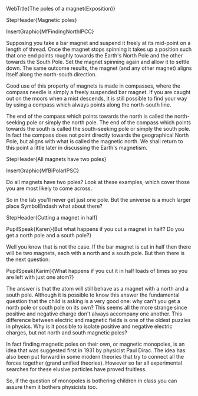 WebTitle{The poles of a magnet(Exposition)}

StepHeader{Magnetic poles}

InsertGraphic{MfFindingNorthIPCC}

Supposing you take a bar magnet and suspend it freely at its mid-point on a length of thread. Once the magnet stops spinning it takes up a position such that one end points roughly towards the Earth&apos;s North Pole and the other towards the South Pole. Set the magnet spinning again and allow it to settle down. The same outcome results, the magnet (and any other magnet) aligns itself along the north-south direction.

Good use of this property of magnets is made in compasses, where the compass needle is simply a freely suspended bar magnet. If you are caught out on the moors when a mist descends, it is still possible to find your way by using a compass which always points along the north-south line.

The end of the compass which points towards the north is called the north-seeking pole or simply the north pole. The end of the compass which points towards the south is called the south-seeking pole or simply the south pole. In fact the compass does not point directly towards the geographical North Pole, but aligns with what is called the magnetic north. We shall return to this point a little later in discussing the Earth&apos;s magnetism.

StepHeader{All magnets have two poles}

InsertGraphic{MfBiPolarIPSC}

Do all magnets have two poles? Look at these examples, which cover those you are most likely to come across.

So in the lab you&apos;ll never get just one pole. But the universe is a much larger place SymbolEndash what about there?

StepHeader{Cutting a magnet in half}

PupilSpeak{Karen}{But what happens if you cut a magnet in half? Do you get a north pole and a south pole?}

Well you know that is not the case. If the bar magnet is cut in half then there will be two magnets, each with a north and a south pole. But then there is the next question:

PupilSpeak{Karim}{What happens if you cut it in half loads of times so you are left with just one atom?}

The answer is that the atom will still behave as a magnet with a north and a south pole. Although it is possible to know this answer the fundamental question that the child is asking is a very good one: why can&apos;t you get a north pole or south pole on its own? This seems all the more strange since positive and negative charge don&apos;t always accompany one another. This difference between electric and magnetic fields is one of the oldest puzzles in physics. Why is it possible to isolate positive and negative electric charges, but not north and south magnetic poles?

In fact finding magnetic poles on their own, or magnetic monopoles, is an idea that was suggested first in 1931 by physicist Paul Dirac. The idea has also been put forward in some modern theories that try to connect all the forces together (grand unified theories). However so far all experimental searches for these elusive particles have proved fruitless.

So, if the question of monopoles is bothering children in class you can assure them it bothers physicists too.

